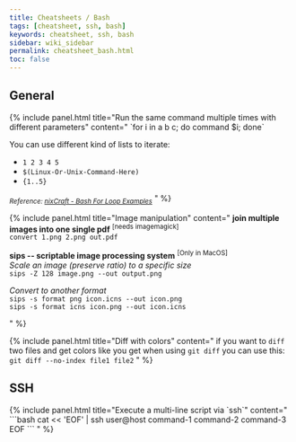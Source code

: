 ```yaml
---
title: Cheatsheets / Bash
tags: [cheatsheet, ssh, bash]
keywords: cheatsheet, ssh, bash
sidebar: wiki_sidebar
permalink: cheatsheet_bash.html
toc: false
---
```


## General

<div class="panel-group">
<!--  panel -->
{% include panel.html
title="Run the same command multiple times with different parameters"
content="
`for i in a b c; do command $i; done`

You can use different kind of lists to iterate:

* `1 2 3 4 5`
* `$(Linux-Or-Unix-Command-Here)`
* `{1..5}`  

<sub>*Reference: [nixCraft - Bash For Loop Examples](https://www.cyberciti.biz/faq/bash-for-loop/)*</sub>
" %}
<!-- end -->
<!--  panel -->
{% include panel.html
title="Image manipulation"
content="
**join multiple images into one single pdf** <sup>[needs imagemagick]</sup>  
`convert 1.png 2.png out.pdf`

**sips -- scriptable image processing system** <sup>[Only in MacOS]</sup>  
*Scale an image (preserve ratio) to a specific size*  
`sips -Z 128 image.png --out output.png`

*Convert to another format*  
`sips -s format png icon.icns --out icon.png`  
`sips -s format icns icon.png --out icon.icns`

" %}
<!-- end -->
{% include panel.html
title="Diff with colors"
content="
if you want to `diff` two files and get colors like you get when using `git diff` you can use this:  
`git diff --no-index file1 file2`
" %}
<!-- end -->
</div>

## SSH

<div class="panel-group">
<!--  panel -->
{% include panel.html
title="Execute a multi-line script via `ssh`"
content="
```bash
cat << 'EOF' | ssh user@host
command-1
command-2
command-3
EOF
```
" %}
<!-- end -->
</div>

